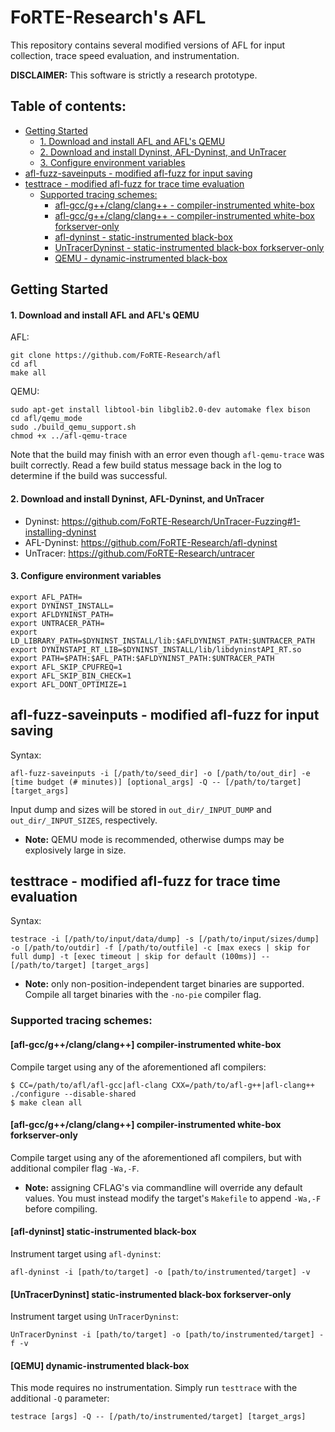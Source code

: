 # FoRTE-Research's AFL
This repository contains several modified versions of AFL for input collection, trace speed evaluation, and instrumentation.

**DISCLAIMER:** This software is strictly a research prototype.

## Table of contents:
* [Getting Started](#getting-started)
  * [1. Download and install AFL and AFL's QEMU](#1-download-and-install-afl-and-afls-qemu)
  * [2. Download and install Dyninst, AFL-Dyninst, and UnTracer](#2-download-and-install-dyninst-afl-dyninst-and-untracer)
  * [3. Configure environment variables](#3-configure-environment-variables)
* [afl-fuzz-saveinputs - modified afl-fuzz for input saving](#afl-fuzz-saveinputs---modified-afl-fuzz-for-input-saving)
* [testtrace - modified afl-fuzz for trace time evaluation](#testtrace---modified-afl-fuzz-for-trace-time-evaluation)
  * [Supported tracing schemes:](#supported-tracing-schemes)
    * [afl-gcc/g++/clang/clang++ - compiler-instrumented white-box](#afl-gccgclangclang-compiler-instrumented-white-box)
    * [afl-gcc/g++/clang/clang++ - compiler-instrumented white-box forkserver-only](#afl-gccgclangclang-compiler-instrumented-white-box-forkserver-only)
    * [afl-dyninst - static-instrumented black-box](#afl-dyninst-static-instrumented-black-box)
    * [UnTracerDyninst - static-instrumented black-box forkserver-only](#untracerdyninst-static-instrumented-black-box-forkserver-only)
    * [QEMU - dynamic-instrumented black-box](#qemu-dynamic-instrumented-black-box)

## Getting Started

#### 1. Download and install AFL and AFL's QEMU
AFL:
```
git clone https://github.com/FoRTE-Research/afl
cd afl
make all
```
QEMU:
```
sudo apt-get install libtool-bin libglib2.0-dev automake flex bison
cd afl/qemu_mode
sudo ./build_qemu_support.sh
chmod +x ../afl-qemu-trace
```
Note that the build may finish with an error even though `afl-qemu-trace` was built correctly.  Read a few build status message back in the log to determine if the build was successful.

#### 2. Download and install Dyninst, AFL-Dyninst, and UnTracer
* Dyninst: https://github.com/FoRTE-Research/UnTracer-Fuzzing#1-installing-dyninst
* AFL-Dyninst: https://github.com/FoRTE-Research/afl-dyninst
* UnTracer: https://github.com/FoRTE-Research/untracer

#### 3. Configure environment variables
```
export AFL_PATH=
export DYNINST_INSTALL=
export AFLDYNINST_PATH=
export UNTRACER_PATH=
export LD_LIBRARY_PATH=$DYNINST_INSTALL/lib:$AFLDYNINST_PATH:$UNTRACER_PATH
export DYNINSTAPI_RT_LIB=$DYNINST_INSTALL/lib/libdyninstAPI_RT.so
export PATH=$PATH:$AFL_PATH:$AFLDYNINST_PATH:$UNTRACER_PATH
export AFL_SKIP_CPUFREQ=1
export AFL_SKIP_BIN_CHECK=1
export AFL_DONT_OPTIMIZE=1
```


## afl-fuzz-saveinputs - modified afl-fuzz for input saving
Syntax:
```
afl-fuzz-saveinputs -i [/path/to/seed_dir] -o [/path/to/out_dir] -e [time budget (# minutes)] [optional_args] -Q -- [/path/to/target] [target_args]
```
Input dump and sizes will be stored in `out_dir/_INPUT_DUMP` and `out_dir/_INPUT_SIZES`, respectively.  
 * **Note:** QEMU mode is recommended, otherwise dumps may be explosively large in size.

## testtrace - modified afl-fuzz for trace time evaluation
Syntax:
```
testrace -i [/path/to/input/data/dump] -s [/path/to/input/sizes/dump] -o [/path/to/outdir] -f [/path/to/outfile] -c [max execs | skip for full dump] -t [exec timeout | skip for default (100ms)] -- [/path/to/target] [target_args]
```
 * **Note:** only non-position-independent target binaries are supported. Compile all target binaries with the `-no-pie` compiler flag.

### Supported tracing schemes:

#### [afl-gcc/g++/clang/clang++] compiler-instrumented white-box
Compile target using any of the aforementioned afl compilers:
```
$ CC=/path/to/afl/afl-gcc|afl-clang CXX=/path/to/afl-g++|afl-clang++ ./configure --disable-shared
$ make clean all
```

#### [afl-gcc/g++/clang/clang++] compiler-instrumented white-box forkserver-only
Compile target using any of the aforementioned afl compilers, but with additional compiler flag `-Wa,-F`.  
 * **Note:** assigning CFLAG's via commandline will override any default values. You must instead modify the target's `Makefile` to append `-Wa,-F` before compiling.

#### [afl-dyninst] static-instrumented black-box
Instrument target using `afl-dyninst`:
```
afl-dyninst -i [path/to/target] -o [path/to/instrumented/target] -v
```

#### [UnTracerDyninst] static-instrumented black-box forkserver-only
Instrument target using `UnTracerDyninst`:
```
UnTracerDyninst -i [path/to/target] -o [path/to/instrumented/target] -f -v
```

#### [QEMU] dynamic-instrumented black-box
This mode requires no instrumentation. Simply run `testtrace` with the additional `-Q` parameter:
```
testrace [args] -Q -- [/path/to/instrumented/target] [target_args]
```

